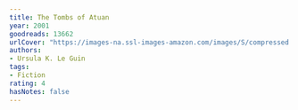 ```yaml
---
title: The Tombs of Atuan
year: 2001
goodreads: 13662
urlCover: "https://images-na.ssl-images-amazon.com/images/S/compressed.photo.goodreads.com/books/1659761935i/13662.jpg"
authors:
- Ursula K. Le Guin
tags:
- Fiction
rating: 4
hasNotes: false
---
```


